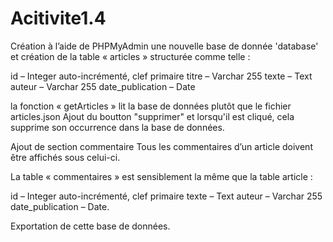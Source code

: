 # Acitivite1.4
Création à l’aide de PHPMyAdmin une nouvelle base de donnée 'database' et création de la table « articles » structurée comme telle :

id – Integer auto-incrémenté, clef primaire titre – Varchar 255 texte – Text auteur – Varchar 255 date_publication – Date

la fonction « getArticles » lit la base de données plutôt que le fichier articles.json Ajout du boutton "supprimer" et lorsqu'il est cliqué, cela supprime son occurrence dans la base de données.

Ajout de section commentaire Tous les commentaires d’un article doivent être affichés sous celui-ci.

La table « commentaires » est sensiblement la même que la table article :

id – Integer auto-incrémenté, clef primaire texte – Text auteur – Varchar 255 date_publication – Date.

Exportation de cette base de données.
